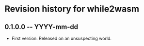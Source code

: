 # Revision history for while2wasm

## 0.1.0.0  -- YYYY-mm-dd

* First version. Released on an unsuspecting world.
